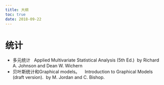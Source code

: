 ```yaml
---
title: 大纲
toc: true
date: 2018-09-22
---
```

# 统计

* 多元统计   Applied Multivariate Statistical Analysis (5th Ed.)  by Richard A. Johnson and Dean W. Wichern
* 贝叶斯统计和Graphical models。    Introduction to Graphical Models (draft version).  by M. Jordan and C. Bishop.
